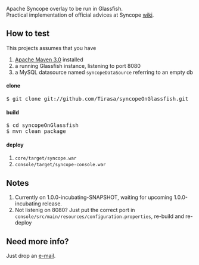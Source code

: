 Apache Syncope overlay to be run in Glassfish.<br/>
Practical implementation of official advices at Syncope [wiki](https://cwiki.apache.org/confluence/display/SYNCOPE/Run+Syncope+in+real+environments).

## How to test ##

This projects assumes that you have
 1. [Apache Maven 3.0](http://maven.apache.org) installed
 1. a running Glassfish instance, listening to port 8080
 1. a MySQL datasource named <code>syncopeDataSource</code> referring to an empty db

#### clone ####

<pre>
$ git clone git://github.com/Tirasa/syncopeOnGlassfish.git
</pre>

#### build ####

<pre>
$ cd syncopeOnGlassfish
$ mvn clean package
</pre>

#### deploy ####

 1. <code>core/target/syncope.war</code>
 1. <code>console/target/syncope-console.war</code>

## Notes ##
 1. Currently on 1.0.0-incubating-SNAPSHOT, waiting for upcoming 1.0.0-incubating release.
 1. Not listenig on 8080? Just put the correct port in <code>console/src/main/resources/configuration.properties</code>, re-build and re-deploy

## Need more info? ##
Just drop an [e-mail](mailto:syncope@tirasa.net).
